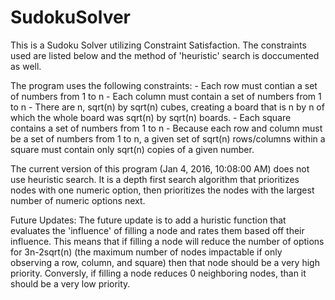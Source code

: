 # SudokuSolver

This is a Sudoku Solver utilizing Constraint Satisfaction. The constraints used are listed below
and the method of 'heuristic' search is doccumented as well.


The program uses the following constraints:
    - Each row must contian a set of numbers from 1 to n
    - Each column must contain a set of numbers from 1 to n
    - There are n, sqrt(n) by sqrt(n) cubes, creating a board that is n by n
        of which the whole board was sqrt(n) by sqrt(n) boards.
    - Each square contains a set of numbers from 1 to n
    - Because each row and column must be a set of numbers from 1 to n,
        a given set of sqrt(n) rows/columns within a square must contain
        only sqrt(n) copies of a given number.

The current version of this program (Jan 4, 2016, 10:08:00 AM) does not use
    heuristic search. It is a depth first search algorithm that prioritizes nodes with
    one numeric option, then prioritizes the nodes with the largest number of numeric
    options next.

Future Updates: The future update is to add a huristic function that evaluates the
    'influence' of filling a node and rates them based off their influence. This means that
    if filling a node will reduce the number of options for 3n-2sqrt(n) (the maximum number
    of nodes impactable if only observing a row, column, and square) then that node should
    be a very high priority. Conversly, if filling a node reduces 0 neighboring nodes, than
    it should be a very low priority.